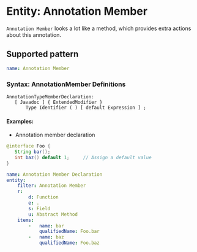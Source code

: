 # Entity: Annotation Member

`Annotation Member` looks a lot like a method, which provides extra actions about this annotation.

## Supported pattern

```yaml
name: Annotation Member
```

### Syntax: AnnotationMember Definitions

```text
AnnotationTypeMemberDeclaration:
   [ Javadoc ] { ExtendedModifier }
       Type Identifier ( ) [ default Expression ] ;
```

#### Examples:

* Annotation member declaration

```java
@interface Foo {
   String bar();
   int baz() default 1;     // Assign a default value
}
```

```yaml
name: Annotation Member Declaration
entity:
    filter: Annotation Member
    r:
        d: Function
        e: .
        s: Field
        u: Abstract Method
    items:
        -   name: bar
            qualifiedName: Foo.bar
        -   name: baz
            qualifiedName: Foo.baz
```
